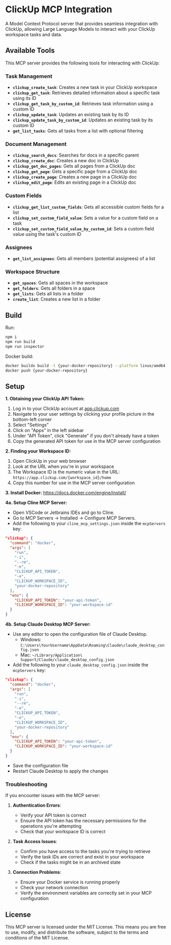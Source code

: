 # ClickUp MCP Integration

A Model Context Protocol server that provides seamless integration with ClickUp, allowing Large Language Models to interact with your ClickUp workspace tasks and data.

## Available Tools

This MCP server provides the following tools for interacting with ClickUp:

### Task Management

- **`clickup_create_task`**: Creates a new task in your ClickUp workspace
- **`clickup_get_task`**: Retrieves detailed information about a specific task using its ID
- **`clickup_get_task_by_custom_id`**: Retrieves task information using a custom ID
- **`clickup_update_task`**: Updates an existing task by its ID
- **`clickup_update_task_by_custom_id`**: Updates an existing task by its custom ID
- **`get_list_tasks`**: Gets all tasks from a list with optional filtering

### Document Management

- **`clickup_search_docs`**: Searches for docs in a specific parent
- **`clickup_create_doc`**: Creates a new doc in ClickUp
- **`clickup_get_doc_pages`**: Gets all pages from a ClickUp doc
- **`clickup_get_page`**: Gets a specific page from a ClickUp doc
- **`clickup_create_page`**: Creates a new page in a ClickUp doc
- **`clickup_edit_page`**: Edits an existing page in a ClickUp doc

### Custom Fields

- **`clickup_get_list_custom_fields`**: Gets all accessible custom fields for a list
- **`clickup_set_custom_field_value`**: Sets a value for a custom field on a task
- **`clickup_set_custom_field_value_by_custom_id`**: Sets a custom field value using the task's custom ID

### Assignees

- **`get_list_assignees`**: Gets all members (potential assignees) of a list

### Workspace Structure

- **`get_spaces`**: Gets all spaces in the workspace
- **`get_folders`**: Gets all folders in a space
- **`get_lists`**: Gets all lists in a folder
- **`create_list`**: Creates a new list in a folder

## Build

Run:

```bash
npm i
npm run build
npm run inspector
```

Docker build:

```bash
docker buildx build -t {your-docker-repository} --platform linux/amd64,linux/arm64 .
docker push {your-docker-repository}
```

## Setup

**1. Obtaining your ClickUp API Token:**

1. Log in to your ClickUp account at [app.clickup.com](https://app.clickup.com)
2. Navigate to your user settings by clicking your profile picture in the bottom-left corner
3. Select "Settings"
4. Click on "Apps" in the left sidebar
5. Under "API Token", click "Generate" if you don't already have a token
6. Copy the generated API token for use in the MCP server configuration

**2. Finding your Workspace ID:**

1. Open ClickUp in your web browser
2. Look at the URL when you're in your workspace
3. The Workspace ID is the numeric value in the URL: `https://app.clickup.com/{workspace_id}/home`
4. Copy this number for use in the MCP server configuration

**3. Install Docker:** https://docs.docker.com/engine/install/

**4a. Setup Cline MCP Server:**

- Open VSCode or Jetbrains IDEs and go to Cline.
- Go to MCP Servers → Installed → Configure MCP Servers.
- Add the following to your `cline_mcp_settings.json` inside the `mcpServers` key:

```json
"clickup": {
  "command": "docker",
  "args": [
    "run",
    "-i",
    "--rm",
    "-e",
    "CLICKUP_API_TOKEN",
    "-e",
    "CLICKUP_WORKSPACE_ID",
    "your-docker-repository"
  ],
  "env": {
    "CLICKUP_API_TOKEN": "your-api-token",
    "CLICKUP_WORKSPACE_ID": "your-workspace-id"
  }
}
```

**4b. Setup Claude Desktop MCP Server:**

- Use any editor to open the configuration file of Claude Desktop.
  - Windows: `C:\Users\YourUsername\AppData\Roaming\Claude\claude_desktop_config.json`
  - Mac: `~/Library/Application\ Support/Claude/claude_desktop_config.json`
- Add the following to your `claude_desktop_config.json` inside the `mcpServers` key:

```json
"clickup": {
  "command": "docker",
  "args": [
    "run",
    "-i",
    "--rm",
    "-e",
    "CLICKUP_API_TOKEN",
    "-e",
    "CLICKUP_WORKSPACE_ID",
    "your-docker-repository"
  ],
  "env": {
    "CLICKUP_API_TOKEN": "your-api-token",
    "CLICKUP_WORKSPACE_ID": "your-workspace-id"
  }
}
```

- Save the configuration file
- Restart Claude Desktop to apply the changes

### Troubleshooting

If you encounter issues with the MCP server:

1. **Authentication Errors**:

   - Verify your API token is correct
   - Ensure the API token has the necessary permissions for the operations you're attempting
   - Check that your workspace ID is correct

2. **Task Access Issues**:

   - Confirm you have access to the tasks you're trying to retrieve
   - Verify the task IDs are correct and exist in your workspace
   - Check if the tasks might be in an archived state

3. **Connection Problems**:

   - Ensure your Docker service is running properly
   - Check your network connection
   - Verify the environment variables are correctly set in your MCP configuration

## License

This MCP server is licensed under the MIT License. This means you are free to use, modify, and distribute the software, subject to the terms and conditions of the MIT License.
